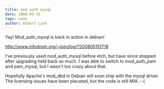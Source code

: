 ```yaml
---
title: mod auth mysql
date: 2008-05-15
tags: none
author: Albert Lash
---
```

Yay! Mod_auth_mysql is back in action in debian!

<a href="http://www.infodrom.org/~joey/log/?200805151718">http://www.infodrom.org/~joey/log/?200805151718</a>

I've previously used mod_auth_mysql before etch, but have since stopped after upgrading held back so much. I was able to switch to mod_auth_pam and pam_mysql, but I wasn't too crazy about that.

Hopefully Apache's mod_dbd in Debian will soon ship with the mysql driver. The licensing issues have been placated, but the code is still MIA. :-(


